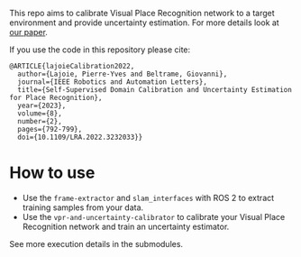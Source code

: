 This repo aims to calibrate Visual Place Recognition network to a target environment and provide uncertainty estimation. For more details look at [our paper](http://arxiv.org/abs/2203.04446).

If you use the code in this repository please cite:
```
@ARTICLE{lajoieCalibration2022,
  author={Lajoie, Pierre-Yves and Beltrame, Giovanni},
  journal={IEEE Robotics and Automation Letters}, 
  title={Self-Supervised Domain Calibration and Uncertainty Estimation for Place Recognition}, 
  year={2023},
  volume={8},
  number={2},
  pages={792-799},
  doi={10.1109/LRA.2022.3232033}}
```

# How to use

- Use the `frame-extractor` and `slam_interfaces` with ROS 2 to extract training samples from your data.
- Use the `vpr-and-uncertainty-calibrator` to calibrate your Visual Place Recognition network and train an uncertainty estimator.

See more execution details in the submodules.

